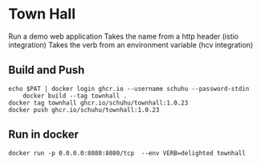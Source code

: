 # Town Hall

Run a demo web application
Takes the name from a http header (istio integration)
Takes the verb from an environment variable (hcv integration)

## Build and Push

```
echo $PAT | docker login ghcr.io --username schuhu --password-stdin
    docker build --tag townhall .
docker tag townhall ghcr.io/schuhu/townhall:1.0.23
docker push ghcr.io/schuhu/townhall:1.0.23
```


## Run in docker

```
docker run -p 0.0.0.0:8080:8080/tcp  --env VERB=delighted townhall
```
